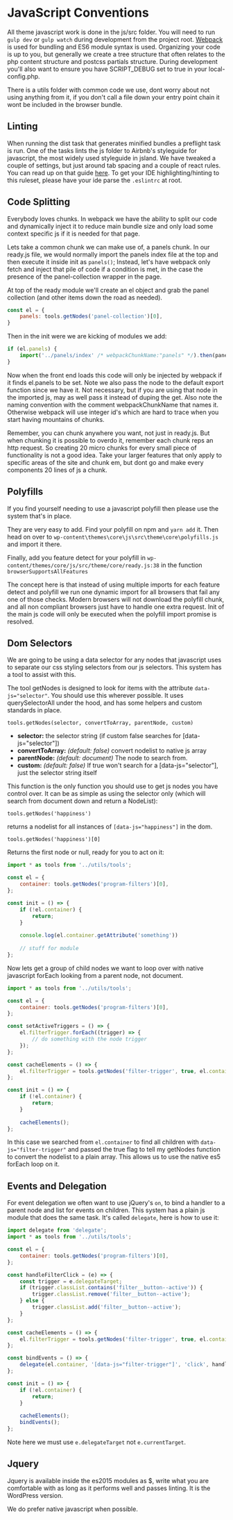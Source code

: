 # JavaScript Conventions

All theme javascript work is done in the js/src folder. You will need to run `gulp dev` or `gulp watch`
during development from the project root. [Webpack](https://webpack.js.org/) is used for bundling and ES6
module syntax is used. Organizing your code is up to you, but generally we create a tree structure that
often relates to the php content structure and postcss partials structure. During development you'll also
want to ensure you have SCRIPT_DEBUG set to true in your local-config.php.

There is a utils folder with common code we use, dont worry about not using anything from it, if you don't
call a file down your entry point chain it wont be included in the browser bundle. 

## Linting

When running the dist task that generates minified bundles a preflight task is run. One of the tasks
lints the js folder to Airbnb's styleguide for javascript, the most widely used styleguide in jsland.
We have tweaked a couple of settings, but just around tab spacing and a couple of react rules. You can
read up on that guide [here](https://github.com/airbnb/javascript). To get your IDE highlighting/hinting
to this ruleset, please have your ide parse the `.eslintrc` at root.

## Code Splitting

Everybody loves chunks. In webpack we have the ability to split our code and dynamically inject
it to reduce main bundle size and only load some context specific js if it is needed for that page.

Lets take a common chunk we can make use of, a panels chunk. In our ready.js file, we would normally
import the panels index file at the top and then execute it inside init as `panels()`; Instead, let's
have webpack only fetch and inject that pile of code if a condition is met, in the case the presence of
the panel-collection wrapper in the page.

At top of the ready module we'll create an el object and grab the panel collection (and other items
down the road as needed).

```javascript
const el = {
	panels: tools.getNodes('panel-collection')[0],
}
```

Then in the init were we are kicking of modules we add:

```javascript
if (el.panels) {
	import('../panels/index' /* webpackChunkName:"panels" */).then(panels => panels.default(el.panels));
}
```

Now when the front end loads this code will only be injected by webpack if it finds el.panels to be set.
Note we also pass the node to the default export function since we have it. Not necessary, but if you are
using that node in the imported js, may as well pass it instead of duping the get. Also note the naming
convention with the comment  webpackChunkName that names it. Otherwise webpack will use integer id's which
are hard to trace when you start having mountains of chunks.

Remember, you can chunk anywhere you want, not just in ready.js. But when chunking it is possible to
overdo it, remember each chunk reps an http request. So creating 20 micro chunks for every small piece
of functionality is not a good idea. Take your larger features that only apply to specific areas of the
site and chunk em, but dont go and make every components 20 lines of js a chunk.

## Polyfills

If you find yourself needing to use a javascript polyfill then please use the system that's in place.

They are very easy to add. Find your polyfill on npm and `yarn add` it. Then head on over to
`wp-content\themes\core\js\src\theme\core\polyfills.js` and import it there. 

Finally, add you feature detect for your polyfill in `wp-content/themes/core/js/src/theme/core/ready.js:38`
in the function `browserSupportsAllFeatures`

The concept here is that instead of using multiple imports for each feature detect and polyfill we run one
dynamic import for all browsers that fail any one of those checks. Modern browsers will not download the
polyfill chunk, and all non compliant browsers just have to handle one extra request. Init of the main js
code will only be executed when the polyfill import promise is resolved.

## Dom Selectors

We are going to be using a data selector for any nodes that javascript uses to separate our css
styling selectors from our js selectors. This system has a tool to assist with this.

The tool getNodes is designed to look for items with the attribute `data-js="selector"`. You
should use this wherever possible. It uses querySelectorAll under the hood, and has some helpers
and custom standards in place.

`tools.getNodes(selector, convertToArray, parentNode, custom)`

* **selector:** the selector string (if custom false searches for [data-js="selector"])
* **convertToArray:** _(default: false)_ convert nodelist to native js array
* **parentNode:** _(default: document)_ The node to search from.
* **custom:** _(default: false)_ If true won't search for a [data-js="selector"], just the selector string itself

This function is the only function you should use to get js nodes you have control over. It can be
as simple as using the selector only (which will search from document down and return a NodeList):

`tools.getNodes('happiness')` 

returns a nodelist for all instances of `[data-js="happiness"]` in the dom. 

`tools.getNodes('happiness')[0]` 

Returns the first node or null, ready for you to act on it:

``` javascript
import * as tools from '../utils/tools';

const el = {
	container: tools.getNodes('program-filters')[0],
};

const init = () => {
	if (!el.container) {
		return;
	}
	
	console.log(el.container.getAttribute('something'))
	
	// stuff for module
};
```

Now lets get a group of child nodes we want to loop over with native javascript forEach
looking from a parent node, not document.

``` javascript
import * as tools from '../utils/tools';

const el = {
	container: tools.getNodes('program-filters')[0],
};

const setActiveTriggers = () => {
	el.filterTrigger.forEach((trigger) => {
		// do something with the node trigger
	});
};

const cacheElements = () => {
	el.filterTrigger = tools.getNodes('filter-trigger', true, el.container);
};

const init = () => {
	if (!el.container) {
		return;
	}
	
	cacheElements();
};

```

In this case we searched from `el.container` to find all children with `data-js="filter-trigger"`
and passed the true flag to tell my getNodes function to convert the nodelist to a plain array.
This allows us to use the native es5 forEach loop on it.

## Events and Delegation

For event delegation we often want to use jQuery's `on`, to bind a handler to a parent node and
list for events on children. This system has a plain js module that does the same task. It's called
`delegate`, here is how to use it:

``` javascript
import delegate from 'delegate';
import * as tools from '../utils/tools';

const el = {
	container: tools.getNodes('program-filters')[0],
};

const handleFilterClick = (e) => {
	const trigger = e.delegateTarget;
	if (trigger.classList.contains('filter__button--active')) {
		trigger.classList.remove('filter__button--active');
	} else {
		trigger.classList.add('filter__button--active');
	}
};

const cacheElements = () => {
	el.filterTrigger = tools.getNodes('filter-trigger', true, el.container);
};

const bindEvents = () => {
	delegate(el.container, '[data-js="filter-trigger"]', 'click', handleFilterClick);
};

const init = () => {
	if (!el.container) {
		return;
	}
	
	cacheElements();
	bindEvents();
};

```

Note here we must use `e.delegateTarget` not `e.currentTarget`.

## Jquery

Jquery is available inside the es2015 modules as $, write what you are comfortable with as
long as it performs well and passes linting. It is the WordPress version.

We do prefer native javascript when possible.

